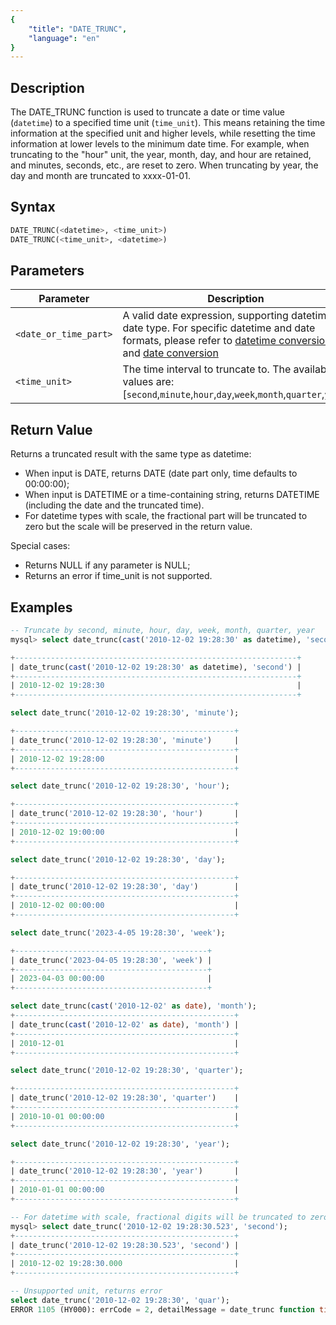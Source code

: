 ```yaml
---
{
    "title": "DATE_TRUNC",
    "language": "en"
}
---
```


## Description

The DATE_TRUNC function is used to truncate a date or time value (`datetime`) to a specified time unit (`time_unit`). This means retaining the time information at the specified unit and higher levels, while resetting the time information at lower levels to the minimum date time. For example, when truncating to the "hour" unit, the year, month, day, and hour are retained, and minutes, seconds, etc., are reset to zero. When truncating by year, the day and month are truncated to xxxx-01-01.

## Syntax

```sql
DATE_TRUNC(<datetime>, <time_unit>)
DATE_TRUNC(<time_unit>, <datetime>)
```

## Parameters

| Parameter | Description |
| -- | -- |
| `<date_or_time_part>` | A valid date expression, supporting datetime or date type. For specific datetime and date formats, please refer to [datetime conversion](../../../../../current/sql-manual/basic-element/sql-data-types/conversion/datetime-conversion) and [date conversion](../../../../../current/sql-manual/basic-element/sql-data-types/conversion/date-conversion) |
| `<time_unit>` | The time interval to truncate to. The available values are: [`second`,`minute`,`hour`,`day`,`week`,`month`,`quarter`,`year`] |

## Return Value

Returns a truncated result with the same type as datetime:
- When input is DATE, returns DATE (date part only, time defaults to 00:00:00);
- When input is DATETIME or a time-containing string, returns DATETIME (including the date and the truncated time).
- For datetime types with scale, the fractional part will be truncated to zero but the scale will be preserved in the return value.

Special cases:
- Returns NULL if any parameter is NULL;
- Returns an error if time_unit is not supported.

## Examples

```sql
-- Truncate by second, minute, hour, day, week, month, quarter, year
mysql> select date_trunc(cast('2010-12-02 19:28:30' as datetime), 'second');

+---------------------------------------------------------------+
| date_trunc(cast('2010-12-02 19:28:30' as datetime), 'second') |
+---------------------------------------------------------------+
| 2010-12-02 19:28:30                                           |
+---------------------------------------------------------------+

select date_trunc('2010-12-02 19:28:30', 'minute');

+-------------------------------------------------+
| date_trunc('2010-12-02 19:28:30', 'minute')     |
+-------------------------------------------------+
| 2010-12-02 19:28:00                             |
+-------------------------------------------------+

select date_trunc('2010-12-02 19:28:30', 'hour');

+-------------------------------------------------+
| date_trunc('2010-12-02 19:28:30', 'hour')       |
+-------------------------------------------------+
| 2010-12-02 19:00:00                             |
+-------------------------------------------------+

select date_trunc('2010-12-02 19:28:30', 'day');

+-------------------------------------------------+
| date_trunc('2010-12-02 19:28:30', 'day')        |
+-------------------------------------------------+
| 2010-12-02 00:00:00                             |
+-------------------------------------------------+

select date_trunc('2023-4-05 19:28:30', 'week');

+-------------------------------------------+
| date_trunc('2023-04-05 19:28:30', 'week') |
+-------------------------------------------+
| 2023-04-03 00:00:00                       |
+-------------------------------------------+

select date_trunc(cast('2010-12-02' as date), 'month');
+-------------------------------------------------+
| date_trunc(cast('2010-12-02' as date), 'month') |
+-------------------------------------------------+
| 2010-12-01                                      |
+-------------------------------------------------+

select date_trunc('2010-12-02 19:28:30', 'quarter');

+-------------------------------------------------+
| date_trunc('2010-12-02 19:28:30', 'quarter')    |
+-------------------------------------------------+
| 2010-10-01 00:00:00                             |
+-------------------------------------------------+

select date_trunc('2010-12-02 19:28:30', 'year');

+-------------------------------------------------+
| date_trunc('2010-12-02 19:28:30', 'year')       |
+-------------------------------------------------+
| 2010-01-01 00:00:00                             |
+-------------------------------------------------+

-- For datetime with scale, fractional digits will be truncated to zero without rounding, but return value retains scale
mysql> select date_trunc('2010-12-02 19:28:30.523', 'second');
+-------------------------------------------------+
| date_trunc('2010-12-02 19:28:30.523', 'second') |
+-------------------------------------------------+
| 2010-12-02 19:28:30.000                         |
+-------------------------------------------------+

-- Unsupported unit, returns error
select date_trunc('2010-12-02 19:28:30', 'quar');
ERROR 1105 (HY000): errCode = 2, detailMessage = date_trunc function time unit param only support argument is year|quarter|month|week|day|hour|minute|second
```